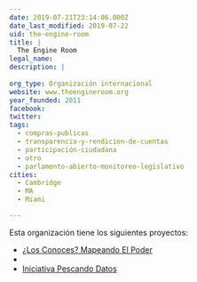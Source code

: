 ```yaml
---
date: 2019-07-21T23:14:06.000Z
date_last_modified: 2019-07-22
uid: the-engine-room
title: |
  The Engine Room
legal_name: 
description: |
  
org_type: Organización internacional
website: www.theengineroom.org
year_founded: 2011
facebook: 
twitter: 
tags:
  - compras-publicas
  - transparencia-y-rendicion-de-cuentas
  - participación-ciudadana
  - otro
  - parlamento-abierto-monitoreo-legislativo
cities: 
  - Cambridge
  - MA
  - Miami

---
```


Esta organización tiene los siguientes proyectos:

- [¿Los Conoces? Mapeando El Poder](/proyectos/os-conoces-mapeando-el-poder)
- [](/proyectos/os-conoces-mapeando-el-poder)
- [Iniciativa Pescando Datos](/proyectos/iniciativa-pescando-datos)
